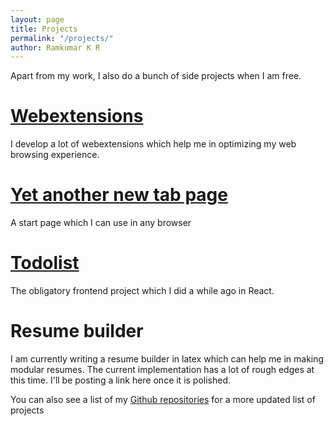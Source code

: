 ```yaml
---
layout: page
title: Projects
permalink: "/projects/"
author: Ramkumar K R
---
```


Apart from my work, I also do a bunch of side projects when I am free.

# [Webextensions](/webextensions)

I develop a lot of webextensions which help me in optimizing my web browsing experience.

# [Yet another new tab page](https://yet-another-new-tab-page.appspot.com/)
A start page which I can use in any browser

# [Todolist](https://todolist-webapp.surge.sh/)
The obligatory frontend project which I did a while ago in React.

# Resume builder

I am currently writing a resume builder in latex which can help me in making modular resumes. The current implementation has a lot of rough edges at this time. I'll be posting a link here once it is polished.

You can also see a list of my [Github repositories](https://github.com/ramkumar-kr?tab=repositories) for a more updated list of projects
